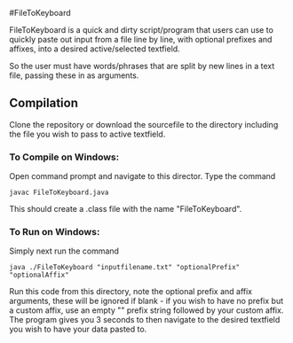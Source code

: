 #FileToKeyboard

FileToKeyboard is a quick and dirty script/program that users can use to quickly paste out input from a file line by line, with optional prefixes and affixes, into a desired active/selected textfield.

So the user must have words/phrases that are split by new lines in a text file, passing these in as arguments.

## Compilation

Clone the repository or download the sourcefile to the directory including the file you wish to pass to active textfield.

### To Compile on Windows:
Open command prompt and navigate to this director.
Type the command

<code>javac FileToKeyboard.java</code>


This should create a .class file with the name "FileToKeyboard".
### To Run on Windows:
Simply next run the command

<code>java ./FileToKeyboard "inputfilename.txt" "optionalPrefix" "optionalAffix"</code>

Run this code from this directory, note the optional prefix and affix arguments, these will be ignored if blank - if you wish to have no prefix but a custom affix, use an empty "" prefix string followed by your custom affix.
The program gives you 3 seconds to then navigate to the desired textfield you wish to have your data pasted to.